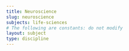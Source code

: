 ```yaml
---
title: Neuroscience
slug: neuroscience
subjects: life-sciences
# The following are constants: do not modify
layout: subject
type: discipline
---
```

